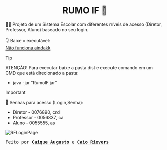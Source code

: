 <h1 align = center>  RUMO IF 🎒 </h1>

 👨‍💻 Projeto de um Sistema Escolar com diferentes níveis de acesso (Diretor, Professor, Aluno) baseado no seu login.  
<br>
👇 Baixe o executável:  
       [Não funciona aindakk](https://raw.githubusercontent.com/Caiquekola/rumoIF/blob/main/PROJETO/RumoIF/dist/)
       
> [!TIP]
> ATENÇÃO! Para executar baixe a pasta dist e execute comando em um CMD que está direcionado a pasta:
>  - java -jar "RumoIF.jar"  



> [!IMPORTANT]
> 🔑 Senhas para acesso (Login,Senha):
> - Diretor - 0076890,  crd
> - Professor - 0056837,  ca
> - Aluno -  0055555,  as

 
![RFLoginPage](https://github.com/Caiquekola/rumoIF/assets/99914098/fbf1b34b-1f01-4fae-be99-78b95997f1c2)

<samp> Feito por <b><a href="https://github.com/Caiquekola">Caique Augusto</a></b> e <b><a href="https://github.com/cRievers">Caio Rievers</a></b> </samp>

